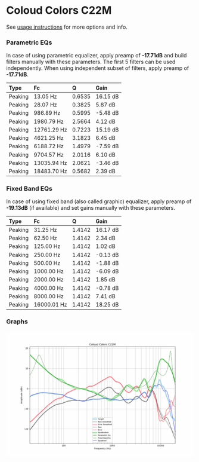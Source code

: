 # Coloud Colors C22M
See [usage instructions](https://github.com/jaakkopasanen/AutoEq#usage) for more options and info.

### Parametric EQs
In case of using parametric equalizer, apply preamp of **-17.71dB** and build filters manually
with these parameters. The first 5 filters can be used independently.
When using independent subset of filters, apply preamp of **-17.71dB**.

| Type    | Fc          |      Q | Gain     |
|:--------|:------------|:-------|:---------|
| Peaking | 13.05 Hz    | 0.6535 | 16.15 dB |
| Peaking | 28.07 Hz    | 0.3825 | 5.87 dB  |
| Peaking | 986.89 Hz   | 0.5995 | -5.48 dB |
| Peaking | 1980.79 Hz  | 2.5664 | 4.12 dB  |
| Peaking | 12761.29 Hz | 0.7223 | 15.19 dB |
| Peaking | 4621.25 Hz  | 3.1823 | 6.45 dB  |
| Peaking | 6188.72 Hz  | 1.4979 | -7.59 dB |
| Peaking | 9704.57 Hz  | 2.0116 | 6.10 dB  |
| Peaking | 13035.94 Hz | 2.0621 | -3.46 dB |
| Peaking | 18483.70 Hz | 0.5682 | 2.39 dB  |

### Fixed Band EQs
In case of using fixed band (also called graphic) equalizer, apply preamp of **-19.13dB**
(if available) and set gains manually with these parameters.

| Type    | Fc          |      Q | Gain     |
|:--------|:------------|:-------|:---------|
| Peaking | 31.25 Hz    | 1.4142 | 16.17 dB |
| Peaking | 62.50 Hz    | 1.4142 | 2.34 dB  |
| Peaking | 125.00 Hz   | 1.4142 | 1.02 dB  |
| Peaking | 250.00 Hz   | 1.4142 | -0.13 dB |
| Peaking | 500.00 Hz   | 1.4142 | -1.88 dB |
| Peaking | 1000.00 Hz  | 1.4142 | -6.09 dB |
| Peaking | 2000.00 Hz  | 1.4142 | 1.85 dB  |
| Peaking | 4000.00 Hz  | 1.4142 | -0.78 dB |
| Peaking | 8000.00 Hz  | 1.4142 | 7.41 dB  |
| Peaking | 16000.01 Hz | 1.4142 | 18.25 dB |

### Graphs
![](./Coloud%20Colors%20C22M.png)